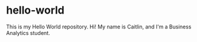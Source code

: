 # hello-world
This is my Hello World repository. 
Hi! My name is Caitlin, and I'm a Business Analytics student.
